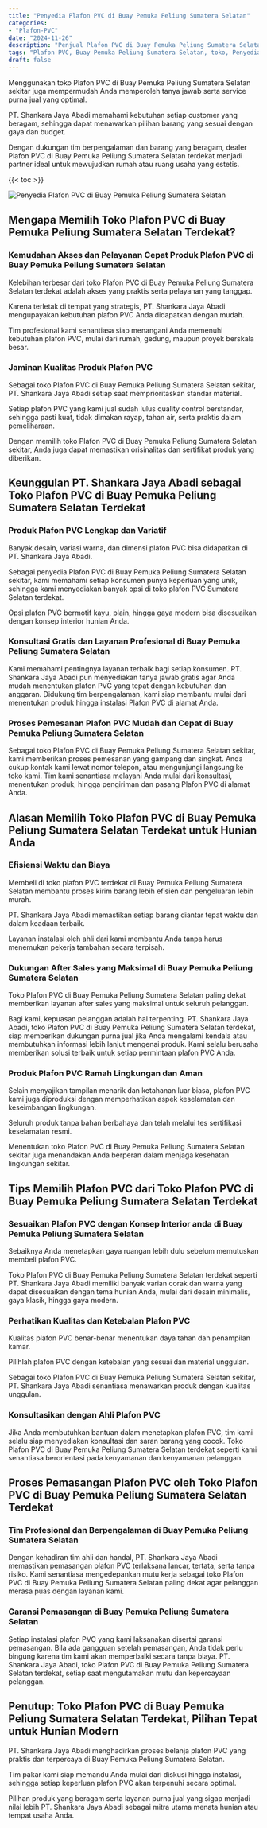 ```yaml
---
title: "Penyedia Plafon PVC di Buay Pemuka Peliung Sumatera Selatan"
categories: 
- "Plafon-PVC"
date: "2024-11-26"
description: "Penjual Plafon PVC di Buay Pemuka Peliung Sumatera Selatan bagi hunian, perkantoran, serta ritel. Produk berkualitas, pilihan motif, variasi warna menarik, beserta layanan penempatan dikerjakan oleh tim ahli serta jaminan resmi!|Layanan penyediaan Plafon PVC di Buay Pemuka Peliung Sumatera Selatan untuk keperluan tempat tinggal, kantor, atau ritel, dengan material berkualitas dan pemasangan oleh teknisi profesional serta kepastian resmi.|Solusi Plafon PVC di Buay Pemuka Peliung Sumatera Selatan yang andal untuk tempat tinggal, kantor, dan ritel, bersama produk terbaik dan pemasangan oleh teknisi ahli serta jaminan resmi.|Penyediaan Plafon PVC di Buay Pemuka Peliung Sumatera Selatan untuk tempat tinggal, perkantoran, dan toko, beserta plafon berkualitas dan penempatan oleh teknisi profesional, dilengkapi dengan jaminan resmi.}"
tags: "Plafon PVC, Buay Pemuka Peliung Sumatera Selatan, toko, Penyedia, distributor"
draft: false
---
```


Menggunakan toko Plafon PVC di Buay Pemuka Peliung Sumatera Selatan sekitar juga mempermudah Anda memperoleh tanya jawab serta service purna jual yang optimal.

PT. Shankara Jaya Abadi memahami kebutuhan setiap customer yang beragam, sehingga dapat menawarkan pilihan barang yang sesuai dengan gaya dan budget.

Dengan dukungan tim berpengalaman dan barang yang beragam, dealer Plafon PVC di Buay Pemuka Peliung Sumatera Selatan terdekat menjadi partner ideal untuk mewujudkan rumah atau ruang usaha yang estetis.

{{< toc >}}

![Penyedia Plafon PVC di Buay Pemuka Peliung Sumatera Selatan](/images/Plafon-PVC/Penyedia-Plafon-PVC-di-Buay-Pemuka-Peliung-Sumatera-Selatan.png)


## Mengapa Memilih Toko Plafon PVC di Buay Pemuka Peliung Sumatera Selatan Terdekat?

### Kemudahan Akses dan Pelayanan Cepat Produk Plafon PVC di Buay Pemuka Peliung Sumatera Selatan

Kelebihan terbesar dari toko Plafon PVC di Buay Pemuka Peliung Sumatera Selatan terdekat adalah akses yang praktis serta pelayanan yang tanggap.

Karena terletak di tempat yang strategis, PT. Shankara Jaya Abadi mengupayakan kebutuhan plafon PVC Anda didapatkan dengan mudah.

Tim profesional kami senantiasa siap menangani Anda memenuhi kebutuhan plafon PVC, mulai dari rumah, gedung, maupun proyek berskala besar.

### Jaminan Kualitas Produk Plafon PVC

Sebagai toko Plafon PVC di Buay Pemuka Peliung Sumatera Selatan sekitar, PT. Shankara Jaya Abadi setiap saat memprioritaskan standar material.

Setiap plafon PVC yang kami jual sudah lulus quality control berstandar, sehingga pasti kuat, tidak dimakan rayap, tahan air, serta praktis dalam pemeliharaan.

Dengan memilih toko Plafon PVC di Buay Pemuka Peliung Sumatera Selatan sekitar, Anda juga dapat memastikan orisinalitas dan sertifikat produk yang diberikan.

## Keunggulan PT. Shankara Jaya Abadi sebagai Toko Plafon PVC di Buay Pemuka Peliung Sumatera Selatan Terdekat

### Produk Plafon PVC Lengkap dan Variatif

Banyak desain, variasi warna, dan dimensi plafon PVC bisa didapatkan di PT. Shankara Jaya Abadi.

Sebagai penyedia Plafon PVC di Buay Pemuka Peliung Sumatera Selatan sekitar, kami memahami setiap konsumen punya keperluan yang unik, sehingga kami menyediakan banyak opsi di toko plafon PVC Sumatera Selatan terdekat.

Opsi plafon PVC bermotif kayu, plain, hingga gaya modern bisa disesuaikan dengan konsep interior hunian Anda.

### Konsultasi Gratis dan Layanan Profesional di Buay Pemuka Peliung Sumatera Selatan

Kami memahami pentingnya layanan terbaik bagi setiap konsumen. PT. Shankara Jaya Abadi pun menyediakan tanya jawab gratis agar Anda mudah menentukan plafon PVC yang tepat dengan kebutuhan dan anggaran. Didukung tim berpengalaman, kami siap membantu mulai dari menentukan produk hingga instalasi Plafon PVC di alamat Anda.

### Proses Pemesanan Plafon PVC Mudah dan Cepat di Buay Pemuka Peliung Sumatera Selatan

Sebagai toko Plafon PVC di Buay Pemuka Peliung Sumatera Selatan sekitar, kami memberikan proses pemesanan yang gampang dan singkat. Anda cukup kontak kami lewat nomor telepon, atau mengunjungi langsung ke toko kami. Tim kami senantiasa melayani Anda mulai dari konsultasi, menentukan produk, hingga pengiriman dan pasang Plafon PVC di alamat Anda.

## Alasan Memilih Toko Plafon PVC di Buay Pemuka Peliung Sumatera Selatan Terdekat untuk Hunian Anda

### Efisiensi Waktu dan Biaya

Membeli di toko plafon PVC terdekat di Buay Pemuka Peliung Sumatera Selatan membantu proses kirim barang lebih efisien dan pengeluaran lebih murah.

PT. Shankara Jaya Abadi memastikan setiap barang diantar tepat waktu dan dalam keadaan terbaik.

Layanan instalasi oleh ahli dari kami membantu Anda tanpa harus menemukan pekerja tambahan secara terpisah.

### Dukungan After Sales yang Maksimal di Buay Pemuka Peliung Sumatera Selatan

Toko Plafon PVC di Buay Pemuka Peliung Sumatera Selatan paling dekat memberikan layanan after sales yang maksimal untuk seluruh pelanggan.

Bagi kami, kepuasan pelanggan adalah hal terpenting. PT. Shankara Jaya Abadi, toko Plafon PVC di Buay Pemuka Peliung Sumatera Selatan terdekat, siap memberikan dukungan purna jual jika Anda mengalami kendala atau membutuhkan informasi lebih lanjut mengenai produk. Kami selalu berusaha memberikan solusi terbaik untuk setiap permintaan plafon PVC Anda.

### Produk Plafon PVC Ramah Lingkungan dan Aman

Selain menyajikan tampilan menarik dan ketahanan luar biasa, plafon PVC kami juga diproduksi dengan memperhatikan aspek keselamatan dan keseimbangan lingkungan.

Seluruh produk tanpa bahan berbahaya dan telah melalui tes sertifikasi keselamatan resmi.

Menentukan toko Plafon PVC di Buay Pemuka Peliung Sumatera Selatan sekitar juga menandakan Anda berperan dalam menjaga kesehatan lingkungan sekitar.

## Tips Memilih Plafon PVC dari Toko Plafon PVC di Buay Pemuka Peliung Sumatera Selatan Terdekat

### Sesuaikan Plafon PVC dengan Konsep Interior anda di Buay Pemuka Peliung Sumatera Selatan

Sebaiknya Anda menetapkan gaya ruangan lebih dulu sebelum memutuskan membeli plafon PVC.

Toko Plafon PVC di Buay Pemuka Peliung Sumatera Selatan terdekat seperti PT. Shankara Jaya Abadi memiliki banyak varian corak dan warna yang dapat disesuaikan dengan tema hunian Anda, mulai dari desain minimalis, gaya klasik, hingga gaya modern.

### Perhatikan Kualitas dan Ketebalan Plafon PVC

Kualitas plafon PVC benar-benar menentukan daya tahan dan penampilan kamar.

Pilihlah plafon PVC dengan ketebalan yang sesuai dan material unggulan.

Sebagai toko Plafon PVC di Buay Pemuka Peliung Sumatera Selatan sekitar, PT. Shankara Jaya Abadi senantiasa menawarkan produk dengan kualitas unggulan.

### Konsultasikan dengan Ahli Plafon PVC

Jika Anda membutuhkan bantuan dalam menetapkan plafon PVC, tim kami selalu siap menyediakan konsultasi dan saran barang yang cocok. Toko Plafon PVC di Buay Pemuka Peliung Sumatera Selatan terdekat seperti kami senantiasa berorientasi pada kenyamanan dan kenyamanan pelanggan.

## Proses Pemasangan Plafon PVC oleh Toko Plafon PVC di Buay Pemuka Peliung Sumatera Selatan Terdekat

### Tim Profesional dan Berpengalaman di Buay Pemuka Peliung Sumatera Selatan

Dengan kehadiran tim ahli dan handal, PT. Shankara Jaya Abadi memastikan pemasangan plafon PVC terlaksana lancar, tertata, serta tanpa risiko. Kami senantiasa mengedepankan mutu kerja sebagai toko Plafon PVC di Buay Pemuka Peliung Sumatera Selatan paling dekat agar pelanggan merasa puas dengan layanan kami.

### Garansi Pemasangan di Buay Pemuka Peliung Sumatera Selatan

Setiap instalasi plafon PVC yang kami laksanakan disertai garansi pemasangan. Bila ada gangguan setelah pemasangan, Anda tidak perlu bingung karena tim kami akan memperbaiki secara tanpa biaya. PT. Shankara Jaya Abadi, toko Plafon PVC di Buay Pemuka Peliung Sumatera Selatan terdekat, setiap saat mengutamakan mutu dan kepercayaan pelanggan.

## Penutup: Toko Plafon PVC di Buay Pemuka Peliung Sumatera Selatan Terdekat, Pilihan Tepat untuk Hunian Modern

PT. Shankara Jaya Abadi menghadirkan proses belanja plafon PVC yang praktis dan terpercaya di Buay Pemuka Peliung Sumatera Selatan.

Tim pakar kami siap memandu Anda mulai dari diskusi hingga instalasi, sehingga setiap keperluan plafon PVC akan terpenuhi secara optimal.

Pilihan produk yang beragam serta layanan purna jual yang sigap menjadi nilai lebih PT. Shankara Jaya Abadi sebagai mitra utama menata hunian atau tempat usaha Anda.